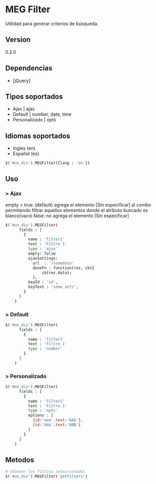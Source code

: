 MEG Filter
=========

Utilidad para generar criterios de búsqueda.

Version
----

0.2.0

Dependencias
-----------

* [jQuery]

Tipos soportados
--------------
- Ajax | ajax
- Default | number, date, time
- Personalizado | opts

Idiomas soportados
--------------
- Ingles (en)
- Español (es)

```sh
$('#un_div').MEGFilter({lang : 'en'})

```

Uso
--------------

### > Ajax

empty = 
  true: (default) agrega el elemento [Sin especificar] al combo permitiendo filtrar aquellos elementos donde el atributo buscado es blanco|vacio
  false: no agrega el elemento [Sin especificar]

```sh
$('#un_div').MEGFilter(
      fields : [
        {
          name : 'filter1'
          text : 'Filtro 1'
          type : 'ajax'
          empty: false
          ajaxSettings:
            url  : '/somedata'
            doneFn : function(res, cb){
                cb(res.data);
            },
          keyId : 'id',
          keyText : 'some_attr',
        }
      ]
    )

```

### > Default
```sh
$('#un_div').MEGFilter(
      fields : [
        {
          name : 'filter1'
          text : 'Filtro 1'
          type : 'number'
        }
      ]
    )

```
### > Personalizado

```sh
$('#un_div').MEGFilter(
      fields : [
        {
          name : 'filter1'
          text : 'Filtro 1'
          type : 'opts'
          options : [
            {id:'aaa',text:'AAA'}, 
            {id:'bbb',text:'BBB'}
          ]
        }
      ]
    )

```

Metodos
--------------
```sh
# obtener los filtros seleccionados
$('#un_div').MEGFilter('getFilters')
```